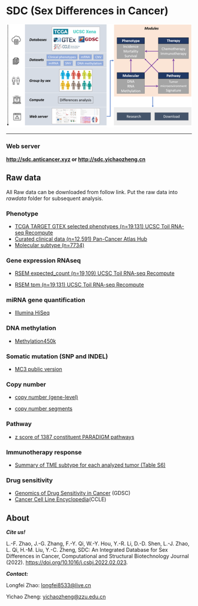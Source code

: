 # SDC (Sex Differences in Cancer)



![示意图](README/16424193648161.png)

---

### Web server

**http://sdc.anticancer.xyz or http://sdc.yichaozheng.cn**

## Raw data

All Raw data can be downloaded from follow link.  Put the raw data into *rawdata* folder for subsequent analysis.


### Phenotype

* [TCGA TARGET GTEX selected phenotypes (n=19,131) UCSC Toil RNA-seq Recompute](https://toil-xena-hub.s3.us-east-1.amazonaws.com/download/TcgaTargetGTEX_phenotype.txt.gz)
* [Curated clinical data (n=12,591) Pan-Cancer Atlas Hub](https://tcga-pancan-atlas-hub.s3.us-east-1.amazonaws.com/download/Survival_SupplementalTable_S1_20171025_xena_sp)
* [Molecular subtype (n=7734)](https://tcga-pancan-atlas-hub.s3.us-east-1.amazonaws.com/download/TCGASubtype.20170308.tsv.gz)

### Gene expression RNAseq

* [RSEM expected_count (n=19,109) UCSC Toil RNA-seq Recompute](https://toil-xena-hub.s3.us-east-1.amazonaws.com/download/TcgaTargetGtex_gene_expected_count.gz)

* [RSEM tpm (n=19,131) UCSC Toil RNA-seq Recompute](https://toil-xena-hub.s3.us-east-1.amazonaws.com/download/TcgaTargetGtex_rsem_gene_tpm.gz)

### miRNA gene quantification

* [Illumina HiSeq](https://portal.gdc.cancer.gov/)

### DNA methylation

* [Methylation450k](https://xenabrowser.net/datapages/?host=https%3A%2F%2Ftcga.xenahubs.net&removeHub=https%3A%2F%2Fxena.treehouse.gi.ucsc.edu%3A443)

### Somatic mutation (SNP and INDEL)

* [MC3 public version](https://tcga-pancan-atlas-hub.s3.us-east-1.amazonaws.com/download/mc3.v0.2.8.PUBLIC.xena.gz)

### Copy number

* [copy number (gene-level)](https://tcga-xena-hub.s3.us-east-1.amazonaws.com/download/TCGA.PANCAN.sampleMap%2FGistic2_CopyNumber_Gistic2_all_data_by_genes.gz)

* [copy number segments](https://tcga-xena-hub.s3.us-east-1.amazonaws.com/download/TCGA.PANCAN.sampleMap%2FSNP6_genomicSegment.gz)

### Pathway

* [z score of 1387 constituent PARADIGM pathways](https://tcga-pancan-atlas-hub.s3.us-east-1.amazonaws.com/download/PanCan33_ssGSEA_1387GeneSets_NonZero_sample_level_Z.txt.gz)

### Immunotherapy response

* [Summary of TME subtype for each analyzed tumor (Table S6)](https://ars.els-cdn.com/content/image/1-s2.0-S1535610821002221-mmc6.xlsx)

### Drug sensitivity

* [Genomics of Drug Sensitivity in Cancer](https://www.cancerrxgene.org/downloads/bulk_download) (GDSC)
* [Cancer Cell Line Encyclopedia](https://portals.broadinstitute.org/ccle/data)(CCLE)

## About

***Cite us!***

L.-F. Zhao, J.-G. Zhang, F.-Y. Qi, W.-Y. Hou, Y.-R. Li, D.-D. Shen, L.-J. Zhao, L. Qi, H.-M. Liu, Y.-C. Zheng, SDC: An Integrated Database for Sex Differences in Cancer, Computational and Structural Biotechnology Journal (2022). https://doi.org/10.1016/j.csbj.2022.02.023.

***Contact:***

Longfei Zhao: longfei8533@live.cn

Yichao Zheng: yichaozheng@zzu.edu.cn


